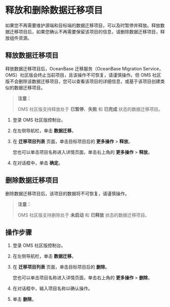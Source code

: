 # 释放和删除数据迁移项目

如果您不再需要维护源端和目标端的数据迁移项目，可以及时暂停并释放。释放数据迁移项目后，如果您确认不再需要保留该项目的信息，请删除数据迁移项目，释放组件资源。

## 释放数据迁移项目

释放数据迁移项目后，OceanBase 迁移服务（OceanBase Migration Service，OMS）社区版会终止当前项目，且该操作不可恢复，请谨慎操作。但 OMS 社区版不会删除该数据迁移项目，您可以查看该项目的详细信息，或基于该项目创建类似的数据迁移项目。

>**注意：**
>
>OMS 社区版支持释放处于 **已暂停**、**失败** 和 **已完成** 状态的数据迁移项目。

1. 登录 OMS 社区版控制台。

2. 在左侧导航栏，单击 **数据迁移**。

3. 在 **迁移项目列表** 页面，单击目标项目后的 **更多操作** \> **释放**。

   您也可以单击项目名称进入详情页面，单击右上角的 **更多操作** \> **释放**。

4. 在对话框中，单击 **确定**。

## 删除数据迁移项目

删除数据迁移项目后，该项目的数据将不可恢复，请谨慎操作。

>**注意：**
>
>OMS 社区版支持删除处于 **未启动** 和 **已释放** 状态的数据迁移项目。

## 操作步骤

1. 登录 OMS 社区版控制台。

2. 在左侧导航栏，单击 **数据迁移**。

3. 在 **迁移项目列表** 页面，单击目标项目后的 **删除**。

   您也可以单击项目名称进入详情页面，单击右上角的 **更多操作** \> **删除**。

4. 在对话框中，输入项目名称以确认操作。

5. 单击 **删除**。
